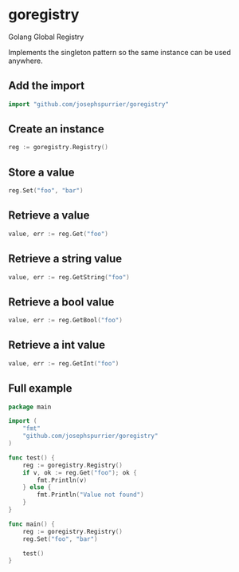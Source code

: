 goregistry
==========

Golang Global Registry

Implements the singleton pattern so the same instance can be used anywhere.

## Add the import

```go
import "github.com/josephspurrier/goregistry"
```

## Create an instance

```go
reg := goregistry.Registry()
```

## Store a value

```go
reg.Set("foo", "bar")
```

## Retrieve a value

```go
value, err := reg.Get("foo")
```

## Retrieve a string value

```go
value, err := reg.GetString("foo")
```

## Retrieve a bool value

```go
value, err := reg.GetBool("foo")
```

## Retrieve a int value

```go
value, err := reg.GetInt("foo")
```

## Full example

```go
package main

import (
	"fmt"
	"github.com/josephspurrier/goregistry"
)

func test() {
	reg := goregistry.Registry()
	if v, ok := reg.Get("foo"); ok {
		fmt.Println(v)
	} else {
		fmt.Println("Value not found")
	}
}

func main() {
	reg := goregistry.Registry()
	reg.Set("foo", "bar")

	test()
}
```